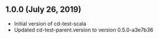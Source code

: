 ## 1.0.0 (July 26, 2019)

* Initial version of cd-test-scala
* Updated cd-test-parent.version to version 0.5.0-a3e7b36

